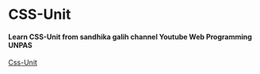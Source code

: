 # CSS-Unit
#### Learn CSS-Unit from sandhika galih channel Youtube Web Programming UNPAS
[Css-Unit](https://www.youtube.com/playlist?list=PLFIM0718LjIWon_W_QTK3UMzE-tFvOhaq)
